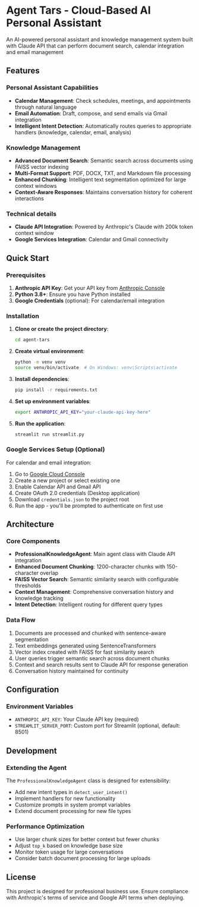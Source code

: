 # Agent Tars - Cloud-Based AI Personal Assistant

An AI-powered personal assistant and knowledge management system built with Claude API that can perform document search, calendar integration and email management
## Features

### Personal Assistant Capabilities
- **Calendar Management**: Check schedules, meetings, and appointments through natural language
- **Email Automation**: Draft, compose, and send emails via Gmail integration
- **Intelligent Intent Detection**: Automatically routes queries to appropriate handlers (knowledge, calendar, email, analysis)

### Knowledge Management
- **Advanced Document Search**: Semantic search across documents using FAISS vector indexing
- **Multi-Format Support**: PDF, DOCX, TXT, and Markdown file processing
- **Enhanced Chunking**: Intelligent text segmentation optimized for large context windows
- **Context-Aware Responses**: Maintains conversation history for coherent interactions

### Technical details
- **Claude API Integration**: Powered by Anthropic's Claude with 200k token context window
- **Google Services Integration**: Calendar and Gmail connectivity

## Quick Start

### Prerequisites

1. **Anthropic API Key**: Get your API key from [Anthropic Console](https://console.anthropic.com/)
2. **Python 3.8+**: Ensure you have Python installed
3. **Google Credentials** (optional): For calendar/email integration

### Installation

1. **Clone or create the project directory**:
   ```bash
   cd agent-tars
   ```

2. **Create virtual environment**:
   ```bash
   python -m venv venv
   source venv/bin/activate  # On Windows: venv\Scripts\activate
   ```

3. **Install dependencies**:
   ```bash
   pip install -r requirements.txt
   ```

4. **Set up environment variables**:
   ```bash
   export ANTHROPIC_API_KEY="your-claude-api-key-here"
   ```

5. **Run the application**:
   ```bash
   streamlit run streamlit.py
   ```

### Google Services Setup (Optional)

For calendar and email integration:

1. Go to [Google Cloud Console](https://console.cloud.google.com/)
2. Create a new project or select existing one
3. Enable Calendar API and Gmail API
4. Create OAuth 2.0 credentials (Desktop application)
5. Download `credentials.json` to the project root
6. Run the app - you'll be prompted to authenticate on first use

## Architecture

### Core Components

- **ProfessionalKnowledgeAgent**: Main agent class with Claude API integration
- **Enhanced Document Chunking**: 1200-character chunks with 150-character overlap
- **FAISS Vector Search**: Semantic similarity search with configurable thresholds
- **Context Management**: Comprehensive conversation history and knowledge tracking
- **Intent Detection**: Intelligent routing for different query types

### Data Flow

1. Documents are processed and chunked with sentence-aware segmentation
2. Text embeddings generated using SentenceTransformers
3. Vector index created with FAISS for fast similarity search
4. User queries trigger semantic search across document chunks
5. Context and search results sent to Claude API for response generation
6. Conversation history maintained for continuity

## Configuration

### Environment Variables

- `ANTHROPIC_API_KEY`: Your Claude API key (required)
- `STREAMLIT_SERVER_PORT`: Custom port for Streamlit (optional, default: 8501)

## Development

### Extending the Agent

The `ProfessionalKnowledgeAgent` class is designed for extensibility:

- Add new intent types in `detect_user_intent()`
- Implement handlers for new functionality
- Customize prompts in system prompt variables
- Extend document processing for new file types

### Performance Optimization

- Use larger chunk sizes for better context but fewer chunks
- Adjust `top_k` based on knowledge base size
- Monitor token usage for large conversations
- Consider batch document processing for large uploads

## License

This project is designed for professional business use. Ensure compliance with Anthropic's terms of service and Google API terms when deploying.

